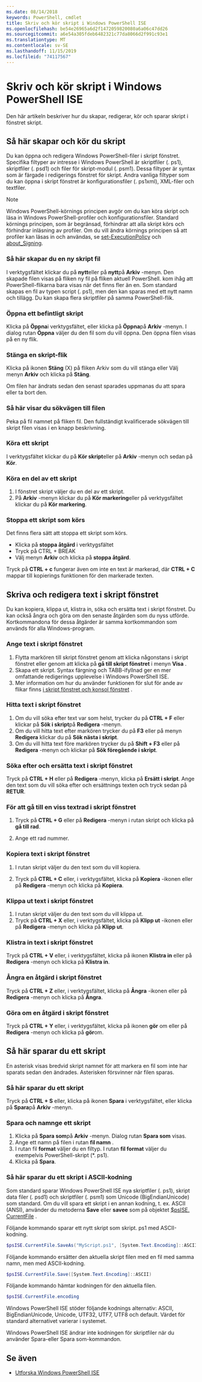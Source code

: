 ```yaml
---
ms.date: 08/14/2018
keywords: PowerShell, cmdlet
title: Skriv och kör skript i Windows PowerShell ISE
ms.openlocfilehash: be54e26965a6d2f1472059820080a6a06c47dd26
ms.sourcegitcommit: a6e54a305fdeb6482321c77da8066d2f991c93e1
ms.translationtype: MT
ms.contentlocale: sv-SE
ms.lasthandoff: 11/15/2019
ms.locfileid: "74117567"
---
```

# <a name="how-to-write-and-run-scripts-in-the-windows-powershell-ise"></a>Skriv och kör skript i Windows PowerShell ISE

Den här artikeln beskriver hur du skapar, redigerar, kör och sparar skript i fönstret skript.

## <a name="how-to-create-and-run-scripts"></a>Så här skapar och kör du skript

Du kan öppna och redigera Windows PowerShell-filer i skript fönstret. Specifika filtyper av intresse i Windows PowerShell är skriptfiler (. ps1), skriptfiler (. psd1) och filer för skript-modul (. psm1). Dessa filtyper är syntax som är färgade i redigerings fönstret för skript. Andra vanliga filtyper som du kan öppna i skript fönstret är konfigurationsfiler (. ps1xml), XML-filer och textfiler.

> [!NOTE]
> Windows PowerShell-körnings principen avgör om du kan köra skript och läsa in Windows PowerShell-profiler och konfigurationsfiler. Standard körnings principen, som är begränsad, förhindrar att alla skript körs och förhindrar inläsning av profiler. Om du vill ändra körnings principen så att profiler kan läsas in och användas, se [set-ExecutionPolicy](/powershell/module/microsoft.powershell.security/set-executionpolicy) och [about_Signing](/powershell/module/microsoft.powershell.core/about/about_signing).

### <a name="to-create-a-new-script-file"></a>Så här skapar du en ny skript fil

I verktygsfältet klickar du på **nytt**eller på **nytt**på **Arkiv** -menyn. Den skapade filen visas på fliken ny fil på fliken aktuell PowerShell. kom ihåg att PowerShell-flikarna bara visas när det finns fler än en. Som standard skapas en fil av typen script (. ps1), men den kan sparas med ett nytt namn och tillägg. Du kan skapa flera skriptfiler på samma PowerShell-flik.

### <a name="to-open-an-existing-script"></a>Öppna ett befintligt skript

Klicka på **Öppna**i verktygsfältet, eller klicka på **Öppna**på **Arkiv** -menyn. I dialog rutan **Öppna** väljer du den fil som du vill öppna. Den öppna filen visas på en ny flik.

### <a name="to-close-a-script-tab"></a>Stänga en skript-flik

Klicka på ikonen **Stäng** (X) på fliken Arkiv som du vill stänga eller Välj menyn **Arkiv** och klicka på **Stäng**.

Om filen har ändrats sedan den senast sparades uppmanas du att spara eller ta bort den.

### <a name="to-display-the-file-path"></a>Så här visar du sökvägen till filen

Peka på fil namnet på fliken fil. Den fullständigt kvalificerade sökvägen till skript filen visas i en knapp beskrivning.

### <a name="to-run-a-script"></a>Köra ett skript

I verktygsfältet klickar du på **Kör skript**eller på **Arkiv** -menyn och sedan på **Kör**.

### <a name="to-run-a-portion-of-a-script"></a>Köra en del av ett skript

1. I fönstret skript väljer du en del av ett skript.
2. På **Arkiv** -menyn klickar du på **Kör markering**eller på verktygsfältet klickar du på **Kör markering**.

### <a name="to-stop-a-running-script"></a>Stoppa ett skript som körs

Det finns flera sätt att stoppa ett skript som körs.

- Klicka på **stoppa åtgärd** i verktygsfältet
- Tryck på CTRL + BREAK
- Välj menyn **Arkiv** och klicka på **stoppa åtgärd**.

Tryck på **CTRL + c** fungerar även om inte en text är markerad, där **CTRL + C** mappar till kopierings funktionen för den markerade texten.

## <a name="how-to-write-and-edit-text-in-the-script-pane"></a>Skriva och redigera text i skript fönstret

Du kan kopiera, klippa ut, klistra in, söka och ersätta text i skript fönstret. Du kan också ångra och göra om den senaste åtgärden som du nyss utförde. Kortkommandona för dessa åtgärder är samma kortkommandon som används för alla Windows-program.

### <a name="to-enter-text-in-the-script-pane"></a>Ange text i skript fönstret

1. Flytta markören till skript fönstret genom att klicka någonstans i skript fönstret eller genom att klicka på **gå till skript fönstret** i menyn **Visa** .
2. Skapa ett skript. Syntax färgning och TABB-ifyllnad ger en mer omfattande redigerings upplevelse i Windows PowerShell ISE.
3. Mer information om hur du använder funktionen för slut för ande av flikar finns [i skript fönstret och konsol fönstret](How-to-Use-Tab-Completion-in-the-Script-Pane-and-Console-Pane.md) .

### <a name="to-find-text-in-the-script-pane"></a>Hitta text i skript fönstret

1. Om du vill söka efter text var som helst, trycker du på **CTRL + F** eller klickar på **Sök i skript**på **Redigera** -menyn.
2. Om du vill hitta text efter markören trycker du på **F3** eller på menyn **Redigera** klickar du på **Sök nästa i skript**.
3. Om du vill hitta text före markören trycker du på **Shift + F3** eller på **Redigera** -menyn och klickar på **Sök föregående i skript**.

### <a name="to-find-and-replace-text-in-the-script-pane"></a>Söka efter och ersätta text i skript fönstret

Tryck på **CTRL + H** eller på **Redigera** -menyn, klicka på **Ersätt i skript**. Ange den text som du vill söka efter och ersättnings texten och tryck sedan på **RETUR**.

### <a name="to-go-to-a-particular-line-of-text-in-the-script-pane"></a>För att gå till en viss textrad i skript fönstret

1. Tryck på **CTRL + G** eller på **Redigera** -menyn i rutan skript och klicka på **gå till rad**.

2. Ange ett rad nummer.

### <a name="to-copy-text-in-the-script-pane"></a>Kopiera text i skript fönstret

1. I rutan skript väljer du den text som du vill kopiera.

2. Tryck på **CTRL + C** eller, i verktygsfältet, klicka på **Kopiera** -ikonen eller på **Redigera** -menyn och klicka på **Kopiera**.

### <a name="to-cut-text-in-the-script-pane"></a>Klippa ut text i skript fönstret

1. I rutan skript väljer du den text som du vill klippa ut.
2. Tryck på **CTRL + X** eller, i verktygsfältet, klicka på **Klipp ut** -ikonen eller på **Redigera** -menyn och klicka på **Klipp ut**.

### <a name="to-paste-text-into-the-script-pane"></a>Klistra in text i skript fönstret

Tryck på **CTRL + V** eller, i verktygsfältet, klicka på ikonen **Klistra in** eller på **Redigera** -menyn och klicka på **Klistra in**.

### <a name="to-undo-an-action-in-the-script-pane"></a>Ångra en åtgärd i skript fönstret

Tryck på **CTRL + Z** eller, i verktygsfältet, klicka på **Ångra** -ikonen eller på **Redigera** -menyn och klicka på **Ångra**.

### <a name="to-redo-an-action-in-the-script-pane"></a>Göra om en åtgärd i skript fönstret

Tryck på **CTRL + Y** eller, i verktygsfältet, klicka på ikonen **gör** om eller på **Redigera** -menyn och klicka på **gör**om.

## <a name="how-to-save-a-script"></a>Så här sparar du ett skript

En asterisk visas bredvid skript namnet för att markera en fil som inte har sparats sedan den ändrades. Asterisken försvinner när filen sparas.

### <a name="to-save-a-script"></a>Så här sparar du ett skript

Tryck på **CTRL + S** eller, klicka på ikonen **Spara** i verktygsfältet, eller klicka på **Spara**på **Arkiv** -menyn.

### <a name="to-save-and-name-a-script"></a>Spara och namnge ett skript

1. Klicka på **Spara som**på **Arkiv** -menyn. Dialog rutan **Spara som** visas.
2. Ange ett namn på filen i rutan **fil namn** .
3. I rutan fil **format** väljer du en filtyp. I rutan **fil format** väljer du exempelvis PowerShell-skript (\*. ps1).
4. Klicka på **Spara**.

### <a name="to-save-a-script-in-ascii-encoding"></a>Så här sparar du ett skript i ASCII-kodning

Som standard sparar Windows PowerShell ISE nya skriptfiler (. ps1), skript data filer (. psd1) och skriptfiler (. psm1) som Unicode (BigEndianUnicode) som standard. Om du vill spara ett skript i en annan kodning, t. ex. ASCII (ANSI), använder du metoderna **Save** eller **savee** som på objektet [$psISE. CurrentFile](object-model/the-ise-object-model-hierarchy.md) .

Följande kommando sparar ett nytt skript som skript. ps1 med ASCII-kodning.

```powershell
$psISE.CurrentFile.SaveAs("MyScript.ps1", [System.Text.Encoding]::ASCII)
```

Följande kommando ersätter den aktuella skript filen med en fil med samma namn, men med ASCII-kodning.

```powershell
$psISE.CurrentFile.Save([System.Text.Encoding]::ASCII)
```

Följande kommando hämtar kodningen för den aktuella filen.

```powershell
$psISE.CurrentFile.encoding
```

Windows PowerShell ISE stöder följande kodnings alternativ: ASCII, BigEndianUnicode, Unicode, UTF32, UTF7, UTF8 och default. Värdet för standard alternativet varierar i systemet.

Windows PowerShell ISE ändrar inte kodningen för skriptfiler när du använder Spara-eller Spara som-kommandon.

## <a name="see-also"></a>Se även

- [Utforska Windows PowerShell ISE](exploring-the-windows-powershell-ise.md)

